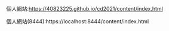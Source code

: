 個人網站:https://40823225.github.io/cd2021/content/index.html

個人網站(8444):https://localhost:8444/content/index.html
